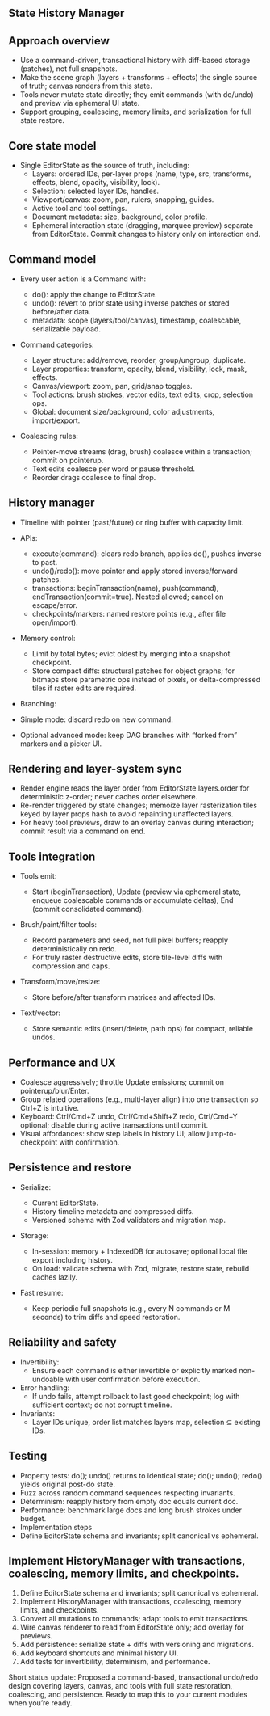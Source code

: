 ## State History Manager

## Approach overview
- Use a command-driven, transactional history with diff-based storage (patches), not full snapshots.
- Make the scene graph (layers + transforms + effects) the single source of truth; canvas renders from this state.
- Tools never mutate state directly; they emit commands (with do/undo) and preview via ephemeral UI state.
- Support grouping, coalescing, memory limits, and serialization for full state restore.

## Core state model
- Single EditorState as the source of truth, including:
   - Layers: ordered IDs, per-layer props (name, type, src, transforms, effects, blend, opacity, visibility, lock).
   - Selection: selected layer IDs, handles.
   - Viewport/canvas: zoom, pan, rulers, snapping, guides.
   - Active tool and tool settings.
   - Document metadata: size, background, color profile.
   - Ephemeral interaction state (dragging, marquee preview) separate from EditorState. Commit changes to history only on interaction end.

## Command model
- Every user action is a Command with:
  - do(): apply the change to EditorState.
  - undo(): revert to prior state using inverse patches or stored before/after data.
  - metadata: scope (layers/tool/canvas), timestamp, coalescable, serializable payload.

- Command categories:
  - Layer structure: add/remove, reorder, group/ungroup, duplicate.
  - Layer properties: transform, opacity, blend, visibility, lock, mask, effects.
  - Canvas/viewport: zoom, pan, grid/snap toggles.
  - Tool actions: brush strokes, vector edits, text edits, crop, selection ops.
  - Global: document size/background, color adjustments, import/export.

- Coalescing rules:
  - Pointer-move streams (drag, brush) coalesce within a transaction; commit on pointerup.
  - Text edits coalesce per word or pause threshold.
  - Reorder drags coalesce to final drop.


## History manager
- Timeline with pointer (past/future) or ring buffer with capacity limit.
- APIs:
  - execute(command): clears redo branch, applies do(), pushes inverse to past.
  - undo()/redo(): move pointer and apply stored inverse/forward patches.
  - transactions: beginTransaction(name), push(command), endTransaction(commit=true). Nested allowed; cancel on escape/error.
  - checkpoints/markers: named restore points (e.g., after file open/import).

- Memory control:
  - Limit by total bytes; evict oldest by merging into a snapshot checkpoint.
  - Store compact diffs: structural patches for object graphs; for bitmaps store parametric ops instead of pixels, or delta-compressed tiles if raster edits are required.

- Branching:
- Simple mode: discard redo on new command.
- Optional advanced mode: keep DAG branches with “forked from” markers and a picker UI.

## Rendering and layer-system sync
- Render engine reads the layer order from EditorState.layers.order for deterministic z-order; never caches order elsewhere.
- Re-render triggered by state changes; memoize layer rasterization tiles keyed by layer props hash to avoid repainting unaffected layers.
- For heavy tool previews, draw to an overlay canvas during interaction; commit result via a command on end.


## Tools integration
- Tools emit:
  - Start (beginTransaction), Update (preview via ephemeral state, enqueue coalescable commands or accumulate deltas), End (commit consolidated command).

- Brush/paint/filter tools:
  - Record parameters and seed, not full pixel buffers; reapply deterministically on redo.
  - For truly raster destructive edits, store tile-level diffs with compression and caps.

- Transform/move/resize:
  - Store before/after transform matrices and affected IDs.

- Text/vector:
  - Store semantic edits (insert/delete, path ops) for compact, reliable undos.

## Performance and UX
- Coalesce aggressively; throttle Update emissions; commit on pointerup/blur/Enter.
- Group related operations (e.g., multi-layer align) into one transaction so Ctrl+Z is intuitive.
- Keyboard: Ctrl/Cmd+Z undo, Ctrl/Cmd+Shift+Z redo, Ctrl/Cmd+Y optional; disable during active transactions until commit.
- Visual affordances: show step labels in history UI; allow jump-to-checkpoint with confirmation.


## Persistence and restore
- Serialize:
  - Current EditorState.
  - History timeline metadata and compressed diffs.
  - Versioned schema with Zod validators and migration map.

- Storage:
  - In-session: memory + IndexedDB for autosave; optional local file export including history.
  - On load: validate schema with Zod, migrate, restore state, rebuild caches lazily.

- Fast resume:
  - Keep periodic full snapshots (e.g., every N commands or M seconds) to trim diffs and speed restoration.

## Reliability and safety
- Invertibility:
  - Ensure each command is either invertible or explicitly marked non-undoable with user confirmation before execution.
- Error handling:
  - If undo fails, attempt rollback to last good checkpoint; log with sufficient context; do not corrupt timeline.
- Invariants:
  - Layer IDs unique, order list matches layers map, selection ⊆ existing IDs.


## Testing
- Property tests: do(); undo() returns to identical state; do(); undo(); redo() yields original post-do state.
- Fuzz across random command sequences respecting invariants.
- Determinism: reapply history from empty doc equals current doc.
- Performance: benchmark large docs and long brush strokes under budget.
- Implementation steps
- Define EditorState schema and invariants; split canonical vs ephemeral.


## Implement HistoryManager with transactions, coalescing, memory limits, and checkpoints.
1. Define EditorState schema and invariants; split canonical vs ephemeral.
2. Implement HistoryManager with transactions, coalescing, memory limits, and checkpoints.
3. Convert all mutations to commands; adapt tools to emit transactions.
4. Wire canvas renderer to read from EditorState only; add overlay for previews.
5. Add persistence: serialize state + diffs with versioning and migrations.
6. Add keyboard shortcuts and minimal history UI.
7. Add tests for invertibility, determinism, and performance.

Short status update: Proposed a command-based, transactional undo/redo design covering layers, canvas, and tools with full state restoration, coalescing, and persistence. Ready to map this to your current modules when you’re ready.



